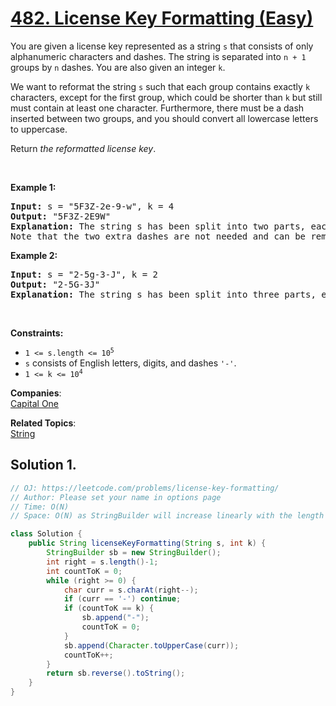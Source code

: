 # [482. License Key Formatting (Easy)](https://leetcode.com/problems/license-key-formatting/)

<p>You are given a license key represented as a string <code>s</code> that consists of only alphanumeric characters and dashes. The string is separated into <code>n + 1</code> groups by <code>n</code> dashes. You are also given an integer <code>k</code>.</p>

<p>We want to reformat the string <code>s</code> such that each group contains exactly <code>k</code> characters, except for the first group, which could be shorter than <code>k</code> but still must contain at least one character. Furthermore, there must be a dash inserted between two groups, and you should convert all lowercase letters to uppercase.</p>

<p>Return <em>the reformatted license key</em>.</p>

<p>&nbsp;</p>
<p><strong>Example 1:</strong></p>

<pre><strong>Input:</strong> s = "5F3Z-2e-9-w", k = 4
<strong>Output:</strong> "5F3Z-2E9W"
<strong>Explanation:</strong> The string s has been split into two parts, each part has 4 characters.
Note that the two extra dashes are not needed and can be removed.
</pre>

<p><strong>Example 2:</strong></p>

<pre><strong>Input:</strong> s = "2-5g-3-J", k = 2
<strong>Output:</strong> "2-5G-3J"
<strong>Explanation:</strong> The string s has been split into three parts, each part has 2 characters except the first part as it could be shorter as mentioned above.
</pre>

<p>&nbsp;</p>
<p><strong>Constraints:</strong></p>

<ul>
	<li><code>1 &lt;= s.length &lt;= 10<sup>5</sup></code></li>
	<li><code>s</code> consists of English letters, digits, and dashes <code>'-'</code>.</li>
	<li><code>1 &lt;= k &lt;= 10<sup>4</sup></code></li>
</ul>

**Companies**:  
[Capital One](https://leetcode.com/company/capital-one)

**Related Topics**:  
[String](https://leetcode.com/tag/string/)

## Solution 1.

```java
// OJ: https://leetcode.com/problems/license-key-formatting/
// Author: Please set your name in options page
// Time: O(N)
// Space: O(N) as StringBuilder will increase linearly with the length of string

class Solution {
    public String licenseKeyFormatting(String s, int k) {
        StringBuilder sb = new StringBuilder();
        int right = s.length()-1;
        int countToK = 0;
        while (right >= 0) {
            char curr = s.charAt(right--);
            if (curr == '-') continue;
            if (countToK == k) {
                sb.append("-");
                countToK = 0;
            }
            sb.append(Character.toUpperCase(curr));
            countToK++;
        }
        return sb.reverse().toString();
    }
}

```
